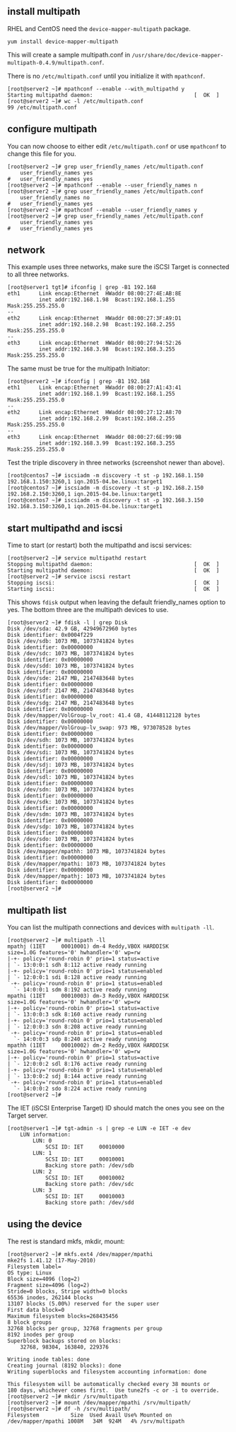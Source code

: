 ## install multipath

RHEL and CentOS need the `device-mapper-multipath`
package.

    yum install device-mapper-multipath

This will create a sample multipath.conf in
`/usr/share/doc/device-mapper-multipath-0.4.9/multipath.conf`.

There is no `/etc/multipath.conf` until you initialize it with
`mpathconf`.

    [root@server2 ~]# mpathconf --enable --with_multipathd y
    Starting multipathd daemon:                                [  OK  ]
    [root@server2 ~]# wc -l /etc/multipath.conf 
    99 /etc/multipath.conf

## configure multipath

You can now choose to either edit `/etc/multipath.conf` or use
`mpathconf` to change this file for you.

    [root@server2 ~]# grep user_friendly_names /etc/multipath.conf
        user_friendly_names yes
    #   user_friendly_names yes
    [root@server2 ~]# mpathconf --enable --user_friendly_names n
    [root@server2 ~]# grep user_friendly_names /etc/multipath.conf
        user_friendly_names no
    #   user_friendly_names yes
    [root@server2 ~]# mpathconf --enable --user_friendly_names y
    [root@server2 ~]# grep user_friendly_names /etc/multipath.conf
        user_friendly_names yes
    #   user_friendly_names yes

## network

This example uses three networks, make sure the iSCSI Target is
connected to all three networks.

    [root@server1 tgt]# ifconfig | grep -B1 192.168
    eth1      Link encap:Ethernet  HWaddr 08:00:27:4E:AB:8E  
              inet addr:192.168.1.98  Bcast:192.168.1.255  Mask:255.255.255.0
    --
    eth2      Link encap:Ethernet  HWaddr 08:00:27:3F:A9:D1  
              inet addr:192.168.2.98  Bcast:192.168.2.255  Mask:255.255.255.0
    --
    eth3      Link encap:Ethernet  HWaddr 08:00:27:94:52:26  
              inet addr:192.168.3.98  Bcast:192.168.3.255  Mask:255.255.255.0

The same must be true for the multipath Initiator:

    [root@server2 ~]# ifconfig | grep -B1 192.168
    eth1      Link encap:Ethernet  HWaddr 08:00:27:A1:43:41  
              inet addr:192.168.1.99  Bcast:192.168.1.255  Mask:255.255.255.0
    --
    eth2      Link encap:Ethernet  HWaddr 08:00:27:12:A8:70  
              inet addr:192.168.2.99  Bcast:192.168.2.255  Mask:255.255.255.0
    --
    eth3      Link encap:Ethernet  HWaddr 08:00:27:6E:99:9B  
              inet addr:192.168.3.99  Bcast:192.168.3.255  Mask:255.255.255.0

Test the triple discovery in three networks (screenshot newer than
above).

    [root@centos7 ~]# iscsiadm -m discovery -t st -p 192.168.1.150
    192.168.1.150:3260,1 iqn.2015-04.be.linux:target1
    [root@centos7 ~]# iscsiadm -m discovery -t st -p 192.168.2.150
    192.168.2.150:3260,1 iqn.2015-04.be.linux:target1
    [root@centos7 ~]# iscsiadm -m discovery -t st -p 192.168.3.150
    192.168.3.150:3260,1 iqn.2015-04.be.linux:target1

## start multipathd and iscsi

Time to start (or restart) both the multipathd and iscsi services:

    [root@server2 ~]# service multipathd restart
    Stopping multipathd daemon:                                [  OK  ]
    Starting multipathd daemon:                                [  OK  ]
    [root@server2 ~]# service iscsi restart
    Stopping iscsi:                                            [  OK  ]
    Starting iscsi:                                            [  OK  ]

This shows `fdisk` output when leaving the default friendly_names option
to yes. The bottom three are the multipath devices to use.

    [root@server2 ~]# fdisk -l | grep Disk
    Disk /dev/sda: 42.9 GB, 42949672960 bytes
    Disk identifier: 0x0004f229
    Disk /dev/sdb: 1073 MB, 1073741824 bytes
    Disk identifier: 0x00000000
    Disk /dev/sdc: 1073 MB, 1073741824 bytes
    Disk identifier: 0x00000000
    Disk /dev/sdd: 1073 MB, 1073741824 bytes
    Disk identifier: 0x00000000
    Disk /dev/sde: 2147 MB, 2147483648 bytes
    Disk identifier: 0x00000000
    Disk /dev/sdf: 2147 MB, 2147483648 bytes
    Disk identifier: 0x00000000
    Disk /dev/sdg: 2147 MB, 2147483648 bytes
    Disk identifier: 0x00000000
    Disk /dev/mapper/VolGroup-lv_root: 41.4 GB, 41448112128 bytes
    Disk identifier: 0x00000000
    Disk /dev/mapper/VolGroup-lv_swap: 973 MB, 973078528 bytes
    Disk identifier: 0x00000000
    Disk /dev/sdh: 1073 MB, 1073741824 bytes
    Disk identifier: 0x00000000
    Disk /dev/sdi: 1073 MB, 1073741824 bytes
    Disk identifier: 0x00000000
    Disk /dev/sdj: 1073 MB, 1073741824 bytes
    Disk identifier: 0x00000000
    Disk /dev/sdl: 1073 MB, 1073741824 bytes
    Disk identifier: 0x00000000
    Disk /dev/sdn: 1073 MB, 1073741824 bytes
    Disk identifier: 0x00000000
    Disk /dev/sdk: 1073 MB, 1073741824 bytes
    Disk identifier: 0x00000000
    Disk /dev/sdm: 1073 MB, 1073741824 bytes
    Disk identifier: 0x00000000
    Disk /dev/sdp: 1073 MB, 1073741824 bytes
    Disk identifier: 0x00000000
    Disk /dev/sdo: 1073 MB, 1073741824 bytes
    Disk identifier: 0x00000000
    Disk /dev/mapper/mpathh: 1073 MB, 1073741824 bytes
    Disk identifier: 0x00000000
    Disk /dev/mapper/mpathi: 1073 MB, 1073741824 bytes
    Disk identifier: 0x00000000
    Disk /dev/mapper/mpathj: 1073 MB, 1073741824 bytes
    Disk identifier: 0x00000000
    [root@server2 ~]#

## multipath list

You can list the multipath connections and devices with `multipath -ll`.

    [root@server2 ~]# multipath -ll
    mpathj (1IET     00010001) dm-4 Reddy,VBOX HARDDISK
    size=1.0G features='0' hwhandler='0' wp=rw
    |-+- policy='round-robin 0' prio=1 status=active
    | `- 13:0:0:1 sdh 8:112 active ready running
    |-+- policy='round-robin 0' prio=1 status=enabled
    | `- 12:0:0:1 sdi 8:128 active ready running
    `-+- policy='round-robin 0' prio=1 status=enabled
      `- 14:0:0:1 sdm 8:192 active ready running
    mpathi (1IET     00010003) dm-3 Reddy,VBOX HARDDISK
    size=1.0G features='0' hwhandler='0' wp=rw
    |-+- policy='round-robin 0' prio=1 status=active
    | `- 13:0:0:3 sdk 8:160 active ready running
    |-+- policy='round-robin 0' prio=1 status=enabled
    | `- 12:0:0:3 sdn 8:208 active ready running
    `-+- policy='round-robin 0' prio=1 status=enabled
      `- 14:0:0:3 sdp 8:240 active ready running
    mpathh (1IET     00010002) dm-2 Reddy,VBOX HARDDISK
    size=1.0G features='0' hwhandler='0' wp=rw
    |-+- policy='round-robin 0' prio=1 status=active
    | `- 12:0:0:2 sdl 8:176 active ready running
    |-+- policy='round-robin 0' prio=1 status=enabled
    | `- 13:0:0:2 sdj 8:144 active ready running
    `-+- policy='round-robin 0' prio=1 status=enabled
      `- 14:0:0:2 sdo 8:224 active ready running
    [root@server2 ~]#

The IET (iSCSI Enterprise Target) ID should match the ones you see on
the Target server.

    [root@server1 ~]# tgt-admin -s | grep -e LUN -e IET -e dev
        LUN information:
            LUN: 0
                SCSI ID: IET     00010000
            LUN: 1
                SCSI ID: IET     00010001
                Backing store path: /dev/sdb
            LUN: 2
                SCSI ID: IET     00010002
                Backing store path: /dev/sdc
            LUN: 3
                SCSI ID: IET     00010003
                Backing store path: /dev/sdd

## using the device

The rest is standard mkfs, mkdir, mount:

    [root@server2 ~]# mkfs.ext4 /dev/mapper/mpathi
    mke2fs 1.41.12 (17-May-2010)
    Filesystem label=
    OS type: Linux
    Block size=4096 (log=2)
    Fragment size=4096 (log=2)
    Stride=0 blocks, Stripe width=0 blocks
    65536 inodes, 262144 blocks
    13107 blocks (5.00%) reserved for the super user
    First data block=0
    Maximum filesystem blocks=268435456
    8 block groups
    32768 blocks per group, 32768 fragments per group
    8192 inodes per group
    Superblock backups stored on blocks: 
        32768, 98304, 163840, 229376

    Writing inode tables: done                            
    Creating journal (8192 blocks): done
    Writing superblocks and filesystem accounting information: done

    This filesystem will be automatically checked every 38 mounts or
    180 days, whichever comes first.  Use tune2fs -c or -i to override.
    [root@server2 ~]# mkdir /srv/multipath
    [root@server2 ~]# mount /dev/mapper/mpathi /srv/multipath/
    [root@server2 ~]# df -h /srv/multipath/
    Filesystem          Size  Used Avail Use% Mounted on
    /dev/mapper/mpathi 1008M   34M  924M   4% /srv/multipath
